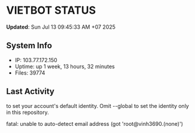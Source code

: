 # VIETBOT STATUS
**Updated**: Sun Jul 13 09:45:33 AM +07 2025

## System Info
- IP: 103.77.172.150
- Uptime: up 1 week, 13 hours, 32 minutes
- Files: 39774

## Last Activity

to set your account's default identity.
Omit --global to set the identity only in this repository.

fatal: unable to auto-detect email address (got 'root@vinh3690.(none)')
